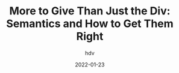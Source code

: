 ---
author: hdv
date: 2022-01-23
permalink: false
tags:
  - html
  - semantics
  - accessibility
target_url: https://hiddedevries.nl/en/blog/2022-01-23-more-to-give-than-just-the-div-semantics-and-how-to-get-them-right
title: "More to Give Than Just the Div: Semantics and How to Get Them Right"
---